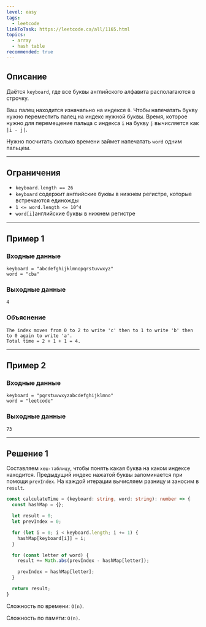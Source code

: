 ```yaml
---
level: easy
tags:
  - leetcode
linkToTask: https://leetcode.ca/all/1165.html
topics:
  - array
  - hash table
recommended: true
---
```

## Описание

Даётся `keyboard`, где все буквы английского алфавита располагаются в строчку.

Ваш палец находится изначально на индексе `0`. Чтобы напечатать букву нужно переместить палец на индекс нужной буквы. Время, которое нужно для перемещение пальца с индекса `i` на букву `j` вычисляется как `|i - j|`.

Нужно посчитать сколько времени займет напечатать `word` одним пальцем.

---
## Ограничения

- `keyboard.length == 26`
- `keyboard` содержит английские буквы в нижнем регистре, которые встречаются единожды
- `1 <= word.length <= 10^4`
- `word[i]`английские буквы в нижнем регистре

---
## Пример 1

### Входные данные

```
keyboard = "abcdefghijklmnopqrstuvwxyz"
word = "cba"
```
### Выходные данные

```
4
```
### Объяснение

```
The index moves from 0 to 2 to write 'c' then to 1 to write 'b' then to 0 again to write 'a'.
Total time = 2 + 1 + 1 = 4.
```

---
## Пример 2

### Входные данные

```
keyboard = "pqrstuvwxyzabcdefghijklmno"
word = "leetcode"
```
### Выходные данные

```
73
```

---
## Решение 1

Составляем `хеш-таблицу`, чтобы понять какая буква на каком индексе находится. Предыдущий индекс нажатой буквы запоминается при помощи `prevIndex`. На каждой итерации вычисляем разницу и заносим в `result`.

```typescript
const calculateTime = (keyboard: string, word: string): number => {
  const hashMap = {};

  let result = 0;
  let prevIndex = 0;

  for (let i = 0; i < keyboard.length; i += 1) {
    hashMap[keyboard[i]] = i;
  }

  for (const letter of word) {
    result += Math.abs(prevIndex - hashMap[letter]);

    prevIndex = hashMap[letter];
  }

  return result;
}
```

Сложность по времени: `O(n)`.

Сложность по памяти: `O(n)`.
